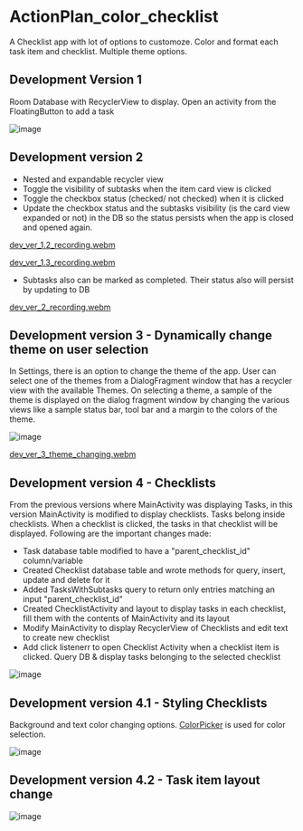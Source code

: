 # ActionPlan_color_checklist
 A Checklist app with lot of options to customoze. Color and format each task item and checklist. Multiple theme options.
 
 
 ## Development Version 1
 
 Room Database with RecyclerView to display. 
 Open an activity from the FloatingButton to add a task
 
 ![image](https://user-images.githubusercontent.com/15008191/202901854-53b45b7a-f823-47e1-ab8b-9628521b71c9.png)
 
 ## Development version 2
 
 - Nested and expandable recycler view
 - Toggle the visibility of subtasks when  the item card view is clicked
 - Toggle the checkbox status (checked/ not checked) when it is clicked
 - Update the checkbox status and the subtasks visibility (is the card view expanded or not) in the DB so the status persists when the app is closed and opened again.
 
 

[dev_ver_1.2_recording.webm](https://user-images.githubusercontent.com/15008191/206838010-fabfe8e6-1ace-4ec7-a24a-7f34337a2b77.webm)

[dev_ver_1.3_recording.webm](https://user-images.githubusercontent.com/15008191/206838095-26e61a90-67af-49d7-ba55-70ed30aed4c2.webm)




- Subtasks also can be marked as completed. Their status also will persist by updating to DB


[dev_ver_2_recording.webm](https://user-images.githubusercontent.com/15008191/206841708-0a3e50dc-6db0-4349-b705-717569eb725d.webm)


 ## Development version 3 - Dynamically change theme on user selection
 
 In Settings, there is an option to change the theme of the app. User can select one of the themes from a DialogFragment window that has a recycler view with the available Themes. On selecting a theme, a sample of the theme is displayed on the dialog fragment window by changing the various views like a sample status bar, tool bar and a margin to the colors of the theme.
 
 ![image](https://user-images.githubusercontent.com/15008191/216469129-c556a164-795c-41b0-a332-8ad22547e4f1.png)


 
 [dev_ver_3_theme_changing.webm](https://user-images.githubusercontent.com/15008191/216466622-198acfdd-1ac1-4270-941e-df24e7d7bc51.webm)

## Development version 4 - Checklists

From the previous versions where MainActivity was displaying Tasks, in this version MainActivity is modified to display checklists. Tasks belong inside checklists. When a checklist is clicked, the tasks in that checklist will be displayed. Following are the important changes made:

- Task database table modified to have a "parent_checklist_id" column/variable
- Created Checklist database table and wrote methods for query, insert, update and delete for it
- Added TasksWithSubtasks query to return only entries matching an input "parent_checklist_id"
- Created ChecklistActivity and layout to display tasks in each checklist, fill them with the contents of MainActivity and its layout
- Modify MainActivity to display RecyclerView of Checklists and edit text to create new checklist
- Add click listenerr to open Checklist Activity when a checklist item is clicked. Query DB & display tasks belonging to the selected checklist

![image](https://user-images.githubusercontent.com/15008191/217934433-260567cf-eb7b-4a22-9894-02be237a64e6.png)


## Development version 4.1 - Styling Checklists

Background and text color changing options. [ColorPicker](https://github.com/Dhaval2404/ColorPicker) is used for color selection.

![image](https://user-images.githubusercontent.com/15008191/218152595-935e1752-2656-4dec-88f8-3c18ee9159da.png)


## Development version 4.2 - Task item layout change

![image](https://user-images.githubusercontent.com/15008191/219059531-a5745813-d793-4599-9e1b-37d9b4fd3966.png)
